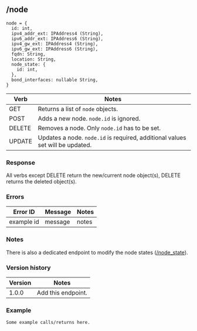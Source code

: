 ## /node

```
node = {
  id: int,
  ipv4_addr_ext: IPAddress4 (String),
  ipv6_addr_ext: IPAddress6 (String),
  ipv4_gw_ext: IPAddress4 (String),
  ipv6_gw_ext: IPAddress6 (String),
  fqdn: String,
  location: String,
  node_state: {
    id: int,
  },
  bond_interfaces: nullable String,
}
```

| Verb | Notes |
|------|-------|
| GET  | Returns a list of `node` objects. |
| POST | Adds a new node. `node.id` is ignored. |
| DELETE | Removes a node. Only `node.id` has to be set. |
| UPDATE | Updates a node. `node.id` is required, additional values set will be updated. |

### Response

All verbs except DELETE return the new/current node object(s), DELETE returns the deleted object(s).

### Errors

| Error ID | Message | Notes |
|----------|---------|-------|
| example id | message  | notes |

### Notes

There is also a dedicated endpoint to modify the node states ([/node_state](node_state.md)).

### Version history

| Version | Notes |
|---------|-------|
| 1.0.0 | Add this endpoint. |

### Example

```
Some example calls/returns here.
```
